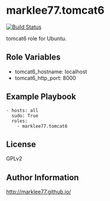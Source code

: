 marklee77.tomcat6
=======================

[![Build Status](https://travis-ci.org/marklee77/ansible-role-tomcat6.svg?branch=master)](https://travis-ci.org/marklee77/ansible-role-tomcat6)

tomcat6 role for Ubuntu.

Role Variables
--------------

- tomcat6_hostname: localhost
- tomcat6_http_port: 8000

Example Playbook
-------------------------

    - hosts: all
      sudo: True
      roles:
        - marklee77.tomcat6

License
-------

GPLv2

Author Information
------------------

http://marklee77.github.io/
